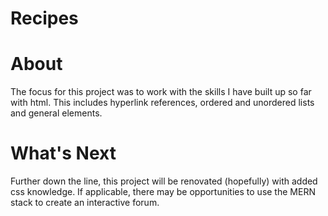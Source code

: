 # Recipes

# About

The focus for this project was to work with the skills I have built up so far with html.
This includes hyperlink references, ordered and unordered lists and general elements.

# What's Next

Further down the line, this project will be renovated (hopefully) with added css knowledge.
If applicable, there may be opportunities to use the MERN stack to create an interactive 
forum.